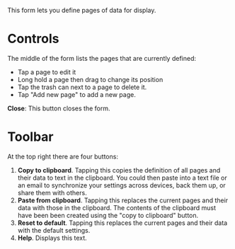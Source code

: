 This form lets you define pages of data for display.

# Controls

The middle of the form lists the pages that are currently defined:

* Tap a page to edit it
* Long hold a page then drag to change its position
* Tap the trash can next to a page to delete it.
* Tap "Add new page" to add a new page.

**Close**: This button closes the form.

# Toolbar

At the top right there are four buttons:

1.  **Copy to clipboard**. Tapping this copies the definition of all
    pages and their data to text in the clipboard. You could then paste into a
    text file or an email to synchronize your settings across devices, back them
    up, or share them with others.
2.  **Paste from clipboard**. Tapping this replaces the current pages and their
    data with those in the clipboard. The contents of the clipboard must have
    been been created using the "copy to clipboard" button.
3.  **Reset to default**. Tapping this replaces the current pages and their data
    with the default settings.
4.  **Help**. Displays this text.
